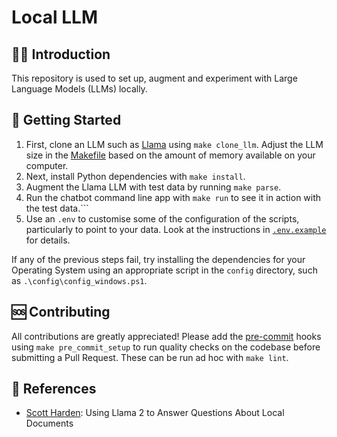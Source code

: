 # Local LLM

## 👋🏻 Introduction

This repository is used to set up, augment and experiment with Large Language Models (LLMs) locally.

## 👟 Getting Started

1. First, clone an LLM such as [Llama] using `make clone_llm`.
Adjust the LLM size in the [Makefile] based on the amount of memory available on your computer.
1. Next, install Python dependencies with `make install`.
1. Augment the Llama LLM with test data by running `make parse`.
1. Run the chatbot command line app with `make run` to see it in action with the test data.```
1. Use an `.env` to customise some of the configuration of the scripts, particularly to point to your data.
Look at the instructions in [`.env.example`][env] for details.

If any of the previous steps fail, try installing the dependencies for your Operating System
using an appropriate script in the `config` directory, such as `.\config\config_windows.ps1`.

## 🆘 Contributing

All contributions are greatly appreciated! Please add the [pre-commit] hooks
using `make pre_commit_setup` to run quality checks on the codebase before submitting a Pull Request.
These can be run ad hoc with `make lint`.

## 🔗 References

- [Scott Harden]: Using Llama 2 to Answer Questions About Local Documents

[env]: ./.env.example
[Llama]: https://llama.meta.com/
[Makefile]: ./Makefile
[pre-commit]: https://pre-commit.com/
[Scott Harden]: https://swharden.com/blog/2023-07-30-ai-document-qa/
